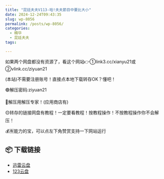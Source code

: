 ```yaml
---
title: "昆廷夫夫V113-哈!夫夫節目中要比大小"
date: 2024-12-24T09:43:35
slug: wp-8056
permalink: /posts/wp-8056/
categories:
  - 精华
  - 昆廷夫夫
tags:

---
```


如果两个网盘都没有资源了，看这个网站👉①link3.cc/xianyu21或②vlink.cc/ziyuan21

(本站)不需要注册账号！直接点本地下载转存OK？懂吧！

🟢解压密码:ziyuan21

🔵解压用解压专家！(应用商店有)

🟡转存的链接网盘有教程！一定要看教程！按教程操作！不按教程操作你不会解压！

💰🈶能力的宝，可以点左下角赞赏支持一下网站运行

## 📦 下载链接
- [迅雷云盘](https://blziyuan21.com/pay-download/8056?key=250e362a92&down_id=0)
- [123云盘](https://blziyuan21.com/pay-download/8056?key=250e362a92&down_id=1)

